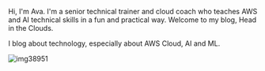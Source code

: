 Hi, I'm Ava. I'm a senior technical trainer and cloud coach who teaches AWS and AI technical skills in a fun and practical way. Welcome to my blog, Head in the Clouds.

I blog about technology, especially about AWS Cloud, AI and ML. 

![img38951](https://github.com/user-attachments/assets/63ecdc13-373d-4a9e-89b1-1bce05f49b85)


